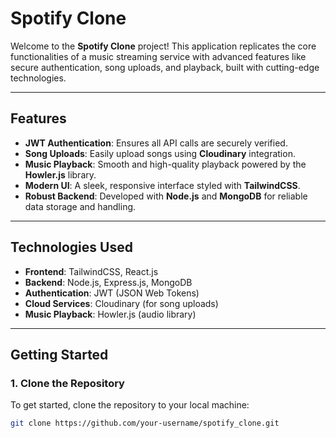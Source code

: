 # Spotify Clone

Welcome to the **Spotify Clone** project! This application replicates the core functionalities of a music streaming service with advanced features like secure authentication, song uploads, and playback, built with cutting-edge technologies.

---

## Features

- **JWT Authentication**: Ensures all API calls are securely verified.
- **Song Uploads**: Easily upload songs using **Cloudinary** integration.
- **Music Playback**: Smooth and high-quality playback powered by the **Howler.js** library.
- **Modern UI**: A sleek, responsive interface styled with **TailwindCSS**.
- **Robust Backend**: Developed with **Node.js** and **MongoDB** for reliable data storage and handling.

---

## Technologies Used

- **Frontend**: TailwindCSS, React.js
- **Backend**: Node.js, Express.js, MongoDB
- **Authentication**: JWT (JSON Web Tokens)
- **Cloud Services**: Cloudinary (for song uploads)
- **Music Playback**: Howler.js (audio library)

---

## Getting Started

### 1. Clone the Repository

To get started, clone the repository to your local machine:
```bash
git clone https://github.com/your-username/spotify_clone.git
